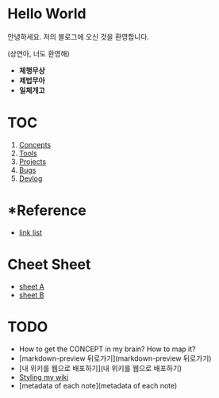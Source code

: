 # Hello World

안녕하세요. 저의 블로그에 오신 것을 환영합니다.

(상연아, 너도 환영해)

- **제행무상**
- **제법무아**
- **일체개고**

# TOC

1. [Concepts](Concepts)
3. [Tools](Tools)
4. [Projects](Projects)
5. [Bugs](Bugs)
6. [Devlog](Devlog)

# *Reference

- [link list](link-list)

# Cheet Sheet

- [sheet A](https://gist.github.com/drkarl/4c503bccb62558dc85e8b1bc0f29e9cb)
- [sheet B](https://dokk.org/library/vimwiki_1.1.1_quick_reference_Posp%C3%ADchal_2011)
 
# TODO

- How to get the CONCEPT in my brain? How to map it?
- [markdown-preview 뒤로가기](markdown-preview 뒤로가기)
- [내 위키를 웹으로 배포하기](내 위키를 웹으로 배포하기)
- [Styling my wiki](https://stackoverflow.com/questions/61299108/how-do-i-get-vimwiki-links-to-display-as-underlined-instead-of-default-brackets)
- [metadata of each note](metadata of each note)
